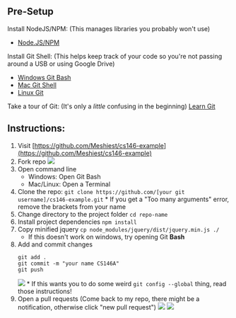 ## Pre-Setup

Install NodeJS/NPM: (This manages libraries you probably won't use)
* [Node.JS/NPM](https://nodejs.org/en/)

Install Git Shell: (This helps keep track of your code so you're not passing around a USB or using Google Drive)
* [Windows Git Bash](https://git-for-windows.github.io/)
* [Mac Git Shell](https://git-scm.com/download/mac)
* [Linux Git](https://git-scm.com/book/en/v2/Getting-Started-Installing-Git)

Take a tour of Git: (It's only a _little_ confusing in the beginning)
[Learn Git](https://try.github.io/)

## Instructions:

1. Visit [https://github.com/Meshiest/cs146-example](https://github.com/Meshiest/cs146-example)
2. Fork repo
  ![](https://i.imgur.com/G5sxlFW.png)
3. Open command line
    * Windows: Open Git Bash
    * Mac/Linux: Open a Terminal
4. Clone the repo:
  `git clone https://github.com/[your git username]/cs146-example.git`
       * If you get a "Too many arguments" error, remove the brackets from your name
5. Change directory to the project folder
  `cd repo-name`
6. Install project dependencies
  `npm install`
7. Copy minified jquery
  `cp node_modules/jquery/dist/jquery.min.js ./`
      * If this doesn't work on windows, try opening Git **Bash**
8. Add and commit changes
    ```
    git add .
    git commit -m "your name CS146A"
    git push
    ```
    ![](https://i.imgur.com/tu25Bu4.png)
        * If this wants you to do some weird `git config --global` thing, read those instructions!
9. Open a pull requests (Come back to my repo, there might be a notification, otherwise click "new pull request")
  ![](https://i.imgur.com/YnqPXkb.png)
  ![](https://i.imgur.com/DP84fpb.png)
